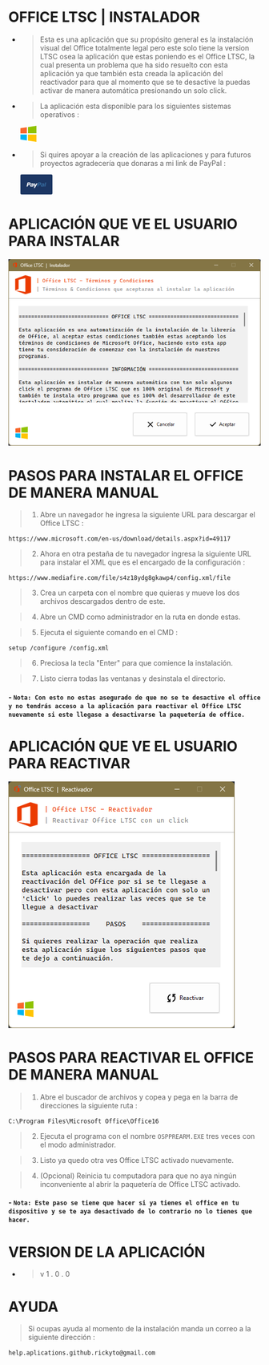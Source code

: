 # OFFICE LTSC | INSTALADOR

- > Esta es una aplicación que su propósito general es la instalación visual del Office totalmente legal pero este solo tiene la version LTSC osea la aplicación que estas poniendo es el Office LTSC, la cual presenta un problema que ha sido resuelto con esta aplicación ya que también esta creada la aplicación del reactivador para que al momento que se te desactive la puedas activar de manera automática presionando un solo click.

- > La aplicación esta disponible para los siguientes sistemas operativos :

  [![Windows](%E7%94%BB%E5%83%8F/windows.png)](https://www.microsoft.com/es-es/software-download/windows10)

- > Si quires apoyar a la creación de las aplicaciones y para futuros proyectos agradecería que donaras a mi link de PayPal :

  [![Windows](paypal.png)](https://paypal.me/xrickytox?country.x=MX&locale.x=es_XC)

#

# APLICACIÓN QUE VE EL USUARIO PARA INSTALAR

<img src='office_app.png'>

#

# PASOS PARA INSTALAR EL OFFICE DE MANERA MANUAL

> 1. Abre un navegador he ingresa la siguiente URL para descargar el Office LTSC :

```
https://www.microsoft.com/en-us/download/details.aspx?id=49117
```

> 2. Ahora en otra pestaña de tu navegador ingresa la siguiente URL para instalar el XML que es el encargado de la configuración :

```
https://www.mediafire.com/file/s4z18ydg8gkawp4/config.xml/file
```

> 3. Crea un carpeta con el nombre que quieras y mueve los dos archivos descargados dentro de este.

> 4. Abre un CMD como administrador en la ruta en donde estas.

> 5. Ejecuta el siguiente comando en el CMD :

```
setup /configure /config.xml
```

> 6. Preciosa la tecla "Enter" para que comience la instalación.

> 7.  Listo cierra todas las ventanas y desinstala el directorio.

#### - `Nota: Con esto no estas asegurado de que no se te desactive el office y no tendrás acceso a la aplicación para reactivar el Office LTSC nuevamente si este llegase a desactivarse la paquetería de office.`

#

# APLICACIÓN QUE VE EL USUARIO PARA REACTIVAR

<img src='office_reactivador_app.png'>

#

# PASOS PARA REACTIVAR EL OFFICE DE MANERA MANUAL

> 1. Abre el buscador de archivos y copea y pega en la barra de direcciones la siguiente ruta :

```
C:\Program Files\Microsoft Office\Office16
```

> 2. Ejecuta el programa con el nombre `OSPPREARM.EXE` tres veces con el modo administrador.

> 3. Listo ya quedo otra ves Office LTSC activado nuevamente.

> 4. (Opcional) Reinicia tu computadora para que no aya ningún inconveniente al abrir la paquetería de Office LTSC activado.

#### - `Nota: Este paso se tiene que hacer si ya tienes el office en tu dispositivo y se te aya desactivado de lo contrario no lo tienes que hacer.`

#

# VERSION DE LA APLICACIÓN

- > v 1 . 0 . 0

#

# AYUDA

> Si ocupas ayuda al momento de la instalación manda un correo a la siguiente dirección :

```
help.aplications.github.rickyto@gmail.com
```
